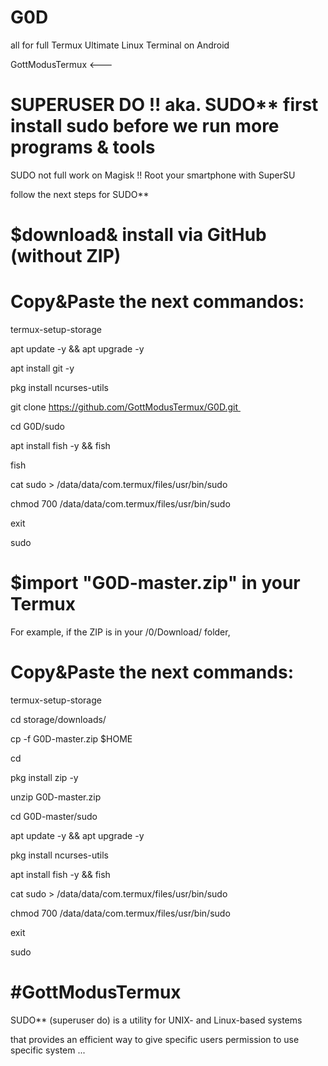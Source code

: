 # G0D
all for full Termux
Ultimate Linux Terminal on Android

GottModusTermux <---
# SUPERUSER DO !! aka. SUDO** first install sudo before we run more programs & tools

SUDO not full work on Magisk !! Root your smartphone with SuperSU

follow the next steps for SUDO**

# $download& install via GitHub (without ZIP)

# Copy&Paste the next commandos:

termux-setup-storage

apt update -y && apt upgrade -y

apt install git -y

pkg install ncurses-utils

git clone https://github.com/GottModusTermux/G0D.git 

cd G0D/sudo

apt install fish -y && fish

fish

cat sudo > /data/data/com.termux/files/usr/bin/sudo

chmod 700 /data/data/com.termux/files/usr/bin/sudo

exit

sudo

# $import "G0D-master.zip" in your Termux

For example, if the ZIP is in your /0/Download/ folder,

# Copy&Paste the next commands:

termux-setup-storage

cd storage/downloads/

cp -f G0D-master.zip $HOME

cd

pkg install zip -y

unzip G0D-master.zip 

cd G0D-master/sudo

apt update -y && apt upgrade -y

pkg install ncurses-utils

apt install fish -y && fish

cat sudo > /data/data/com.termux/files/usr/bin/sudo

chmod 700 /data/data/com.termux/files/usr/bin/sudo

exit

sudo

# #GottModusTermux

SUDO** (superuser do) is a utility for UNIX- and Linux-based systems

that provides an efficient way to give specific users permission to use specific system ...
